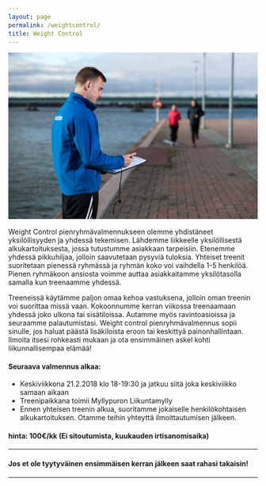 ```yaml
---
layout: page
permalink: /weightcontrol/
title: Weight Control
---
```


![Weight Control](/media/weight-control.jpg)

Weight Control pienryhmävalmennukseen olemme yhdistäneet yksilöllisyyden ja yhdessä tekemisen. Lähdemme liikkeelle yksilöllisestä alkukartoituksesta, jossa tutustumme asiakkaan tarpeisiin. Etenemme yhdessä pikkuhiljaa, jolloin saavutetaan pysyviä tuloksia. Yhteiset treenit suoritetaan pienessä ryhmässä ja ryhmän koko voi vaihdella 1-5 henkilöä. Pienen ryhmäkoon ansiosta voimme auttaa asiakkaitamme yksilötasolla samalla kun treenaamme yhdessä. 

Treeneissä käytämme paljon omaa kehoa vastuksena, jolloin oman treenin voi suorittaa missä vaan. Kokoonnumme kerran viikossa treenaamaan yhdessä joko ulkona tai sisätiloissa. Autamme myös ravintoasioissa ja seuraamme palautumistasi. Weight control pienryhmävalmennus sopii sinulle, jos haluat päästä lisäkiloista eroon tai keskittyä painonhallintaan. Ilmoita itsesi rohkeasti mukaan ja ota ensimmäinen askel kohti liikunnallisempaa elämää!


#### Seuraava valmennus alkaa:

- Keskiviikkona 21.2.2018 klo 18-19:30 ja jatkuu siitä joka keskiviikko samaan aikaan
- Treenipaikkana toimii Myllypuron Liikuntamylly
- Ennen yhteisen treenin alkua, suoritamme jokaiselle henkilökohtaisen alkukartoituksen. Otamme teihin yhteyttä ilmoittautumisen jälkeen.

#### hinta: 100€/kk (Ei sitoutumista, kuukauden irtisanomisaika)


---

#### Jos et ole tyytyväinen ensimmäisen kerran jälkeen saat rahasi takaisin!

---

